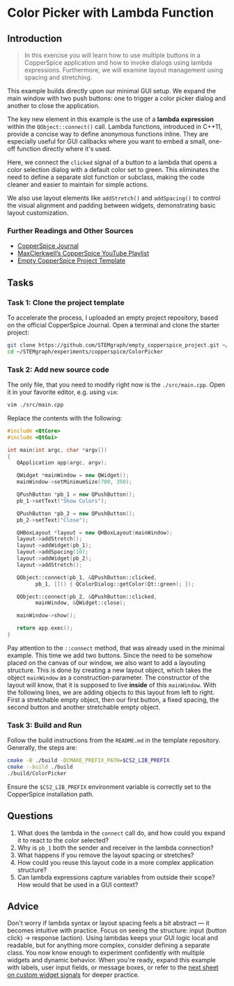 <!---
{
  "id": "fb98095a-0ef6-465a-886a-e8b9e3cad876",
  "depends_on": ["a8abf235-1dcb-4234-89bd-b380e96b5378"],
  "author": "Stephan Bökelmann",
  "first_used": "2025-05-20",
  "keywords": ["CopperSpice", "GUI", "C++", "lambda", "QColorDialog"]
}
--->

# Color Picker with Lambda Function

## Introduction

> In this exercise you will learn how to use multiple buttons in a CopperSpice application and how to invoke dialogs using lambda expressions. Furthermore, we will examine layout management using spacing and stretching.

This example builds directly upon our minimal GUI setup. We expand the main window with two push buttons: one to trigger a color picker dialog and another to close the application.

The key new element in this example is the use of a **lambda expression** within the `QObject::connect()` call. Lambda functions, introduced in C++11, provide a concise way to define anonymous functions inline. They are especially useful for GUI callbacks where you want to embed a small, one-off function directly where it's used.

Here, we connect the `clicked` signal of a button to a lambda that opens a color selection dialog with a default color set to green. This eliminates the need to define a separate slot function or subclass, making the code cleaner and easier to maintain for simple actions.

We also use layout elements like `addStretch()` and `addSpacing()` to control the visual alignment and padding between widgets, demonstrating basic layout customization.

### Further Readings and Other Sources

* [CopperSpice Journal](https://journal.copperspice.com/)
* [MaxClerkwell’s CopperSpice YouTube Playlist](https://www.youtube.com/playlist?list=PLwW_X4nvqRnxfwo7tXsC3Szu-gc4sv1mp)
* [Empty CopperSpice Project Template](https://github.com/STEMgraph/empty_copperspice_project)

## Tasks

### Task 1: Clone the project template

To accelerate the process, I uploaded an empty project repository, based on the official CopperSpice Journal.
Open a terminal and clone the starter project:

```sh
git clone https://github.com/STEMgraph/empty_copperspice_project.git ~/STEMgraph/experiments/copperspice/ColorPicker
cd ~/STEMgraph/experiments/copperspice/ColorPicker
```

### Task 2: Add new source code

The only file, that you need to modify right now is the `./src/main.cpp`. Open it in your favorite editor, e.g. using `vim`:

```sh
vim ./src/main.cpp
```

Replace the contents with the following:

```cpp
#include <QtCore>
#include <QtGui>

int main(int argc, char *argv[])
{
   QApplication app(argc, argv);

   QWidget *mainWindow = new QWidget();
   mainWindow->setMinimumSize(700, 350);

   QPushButton *pb_1 = new QPushButton();
   pb_1->setText("Show Colors");

   QPushButton *pb_2 = new QPushButton();
   pb_2->setText("Close");

   QHBoxLayout *layout = new QHBoxLayout(mainWindow);
   layout->addStretch();
   layout->addWidget(pb_1);
   layout->addSpacing(10);
   layout->addWidget(pb_2);
   layout->addStretch();

   QObject::connect(pb_1, &QPushButton::clicked,
         pb_1, []() { QColorDialog::getColor(Qt::green); });

   QObject::connect(pb_2, &QPushButton::clicked,
         mainWindow, &QWidget::close);

   mainWindow->show();

   return app.exec();
}
```

Pay attention to the `::connect` method, that was already used in the minimal example. 
This time we add two buttons. 
Since the need to be somehow placed on the canvas of our window, we also want to add a layouting structure. 
This is done by creating a new layout object, which takes the object `mainWindow` as a construction-parameter.
The constructor of the layout will know, that it is supposed to live __inside__ of this `mainWindow`. 
With the following lines, we are adding objects to this layout from left to right. 
First a stretchable empty object, then our first button, a fixed spacing, the second button and another stretchable empty object. 

### Task 3: Build and Run

Follow the build instructions from the `README.md` in the template repository. Generally, the steps are:

```sh
cmake -B ./build -DCMAKE_PREFIX_PATH=$CS2_LIB_PREFIX
cmake --build ./build
./build/ColorPicker
```

Ensure the `$CS2_LIB_PREFIX` environment variable is correctly set to the CopperSpice installation path.

## Questions

1. What does the lambda in the `connect` call do, and how could you expand it to react to the color selected?
2. Why is `pb_1` both the sender and receiver in the lambda connection?
3. What happens if you remove the layout spacing or stretches?
4. How could you reuse this layout code in a more complex application structure?
5. Can lambda expressions capture variables from outside their scope? How would that be used in a GUI context?

## Advice

Don't worry if lambda syntax or layout spacing feels a bit abstract — it becomes intuitive with practice. Focus on seeing the structure: input (button click) → response (action). Using lambdas keeps your GUI logic local and readable, but for anything more complex, consider defining a separate class. You now know enough to experiment confidently with multiple widgets and dynamic behavior. When you're ready, expand this example with labels, user input fields, or message boxes, or refer to the [next sheet on custom widget signals](#) for deeper practice.

